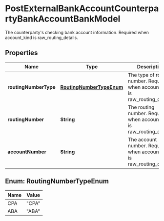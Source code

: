 

# PostExternalBankAccountCounterpartyBankAccountBankModel

The counterparty's checking bank account information. Required when account_kind is raw_routing_details.

## Properties

| Name | Type | Description | Notes |
|------------ | ------------- | ------------- | -------------|
|**routingNumberType** | [**RoutingNumberTypeEnum**](#RoutingNumberTypeEnum) | The type of routing number. Required when account_kind is raw_routing_details. |  [optional] |
|**routingNumber** | **String** | The routing number. Required when account_kind is raw_routing_details. |  [optional] |
|**accountNumber** | **String** | The account number. Required when account_kind is raw_routing_details. |  [optional] |



## Enum: RoutingNumberTypeEnum

| Name | Value |
|---- | -----|
| CPA | &quot;CPA&quot; |
| ABA | &quot;ABA&quot; |




